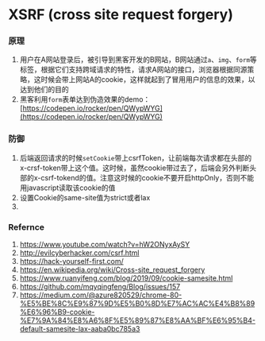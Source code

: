 # XSRF (cross site request forgery)

### 原理
1. 用户在A网站登录后，被引导到黑客开发的B网站，B网站通过```a```、```img```、```form```等标签，根据它们支持跨域请求的特性，请求A网站的接口，浏览器根据同源策略，这时候会带上网站A的cookie，这样就起到了冒用用户的信息的效果，以达到他们的目的
2. 黑客利用```form```表单达到伪造效果的demo：[https://codepen.io/rocker/pen/QWypWYG](https://codepen.io/rocker/pen/QWypWYG)

### 防御 
1. 后端返回请求的时候```setCookie```带上csrfToken，让前端每次请求都在头部的x-crsf-token带上这个值。这时候，虽然cookie带过去了，后端会另外判断头部的x-csrf-tokend的值。注意这时候的cookie不要开启httpOnly，否则不能用javascript读取该cookie的值
2. 设置Cookie的same-site值为strict或者lax
3. 

### Refernce
1. https://www.youtube.com/watch?v=hW2ONyxAySY
2. http://evilcyberhacker.com/csrf.html
3. https://hack-yourself-first.com/
4. https://en.wikipedia.org/wiki/Cross-site_request_forgery
5. https://www.ruanyifeng.com/blog/2019/09/cookie-samesite.html
6. https://github.com/mqyqingfeng/Blog/issues/157
7. https://medium.com/@azure820529/chrome-80-%E5%BE%8C%E9%87%9D%E5%B0%8D%E7%AC%AC%E4%B8%89%E6%96%B9-cookie-%E7%9A%84%E8%A6%8F%E5%89%87%E8%AA%BF%E6%95%B4-default-samesite-lax-aaba0bc785a3